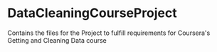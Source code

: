 # DataCleaningCourseProject
Contains the files for the Project to fulfill requirements for Coursera's Getting and Cleaning Data course
